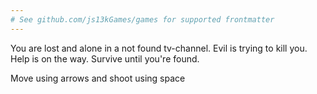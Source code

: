 ```yaml
---
# See github.com/js13kGames/games for supported frontmatter
---
```

You are lost and alone in a not found tv-channel.
Evil is trying to kill you. Help is on the way. Survive until you're found.

Move using arrows and shoot using space